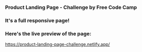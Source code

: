 ### Product Landing Page - Challenge by Free Code Camp


### It's a full responsive page!


### Here's the live preview of the page:
https://product-landing-page-challenge.netlify.app/

